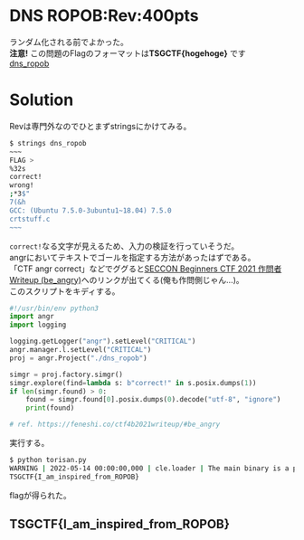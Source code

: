 # DNS ROPOB:Rev:400pts
ランダム化される前でよかった。  
**注意!** この問題のFlagのフォーマットは**TSGCTF{hogehoge}** です  
[dns_ropob](dns_ropob)  

# Solution
Revは専門外なのでひとまずstringsにかけてみる。  
```bash
$ strings dns_ropob
~~~
FLAG >
%32s
correct!
wrong!
;*3$"
7(&h
GCC: (Ubuntu 7.5.0-3ubuntu1~18.04) 7.5.0
crtstuff.c
~~~
```
`correct!`なる文字が見えるため、入力の検証を行っていそうだ。  
angrにおいてテキストでゴールを指定する方法があったはずである。  
「CTF angr correct」などでググると[SECCON Beginners CTF 2021 作問者Writeup (be_angry)](https://feneshi.co/ctf4b2021writeup/#be_angry)へのリンクが出てくる(俺も作問側じゃん…)。  
このスクリプトをキディする。  
```python
#!/usr/bin/env python3
import angr
import logging

logging.getLogger("angr").setLevel("CRITICAL")
angr.manager.l.setLevel("CRITICAL")
proj = angr.Project("./dns_ropob")

simgr = proj.factory.simgr()
simgr.explore(find=lambda s: b"correct!" in s.posix.dumps(1))
if len(simgr.found) > 0:
    found = simgr.found[0].posix.dumps(0).decode("utf-8", "ignore")
    print(found)

# ref. https://feneshi.co/ctf4b2021writeup/#be_angry
```
実行する。  
```bash
$ python torisan.py
WARNING | 2022-05-14 00:00:00,000 | cle.loader | The main binary is a position-independent executable. It is being loaded with a base address of 0x400000.
TSGCTF{I_am_inspired_from_ROPOB}
```
flagが得られた。  

## TSGCTF{I_am_inspired_from_ROPOB}